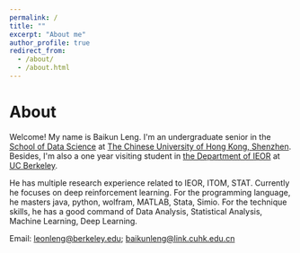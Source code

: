 ```yaml
---
permalink: /
title: ""
excerpt: "About me"
author_profile: true
redirect_from: 
  - /about/
  - /about.html
---
```


About 
======
Welcome! My name is Baikun Leng. I'm an undergraduate senior in the [School of Data Science](https://sds.cuhk.edu.cn/en) at [The Chinese University of Hong Kong, Shenzhen](https://www.cuhk.edu.cn/en). Besides, I'm also a one year visiting student in [the Department of IEOR](https://ieor.berkeley.edu/) at [UC Berkeley](https://www.berkeley.edu/). 

He has multiple research experience related to IEOR, ITOM, STAT. Currently he focuses on deep reinforcement learning. For the programming language, he masters java, python, wolfram, MATLAB, Stata, Simio. For the technique skills, he has a good command of Data Analysis, Statistical Analysis, Machine Learning, Deep Learning.

Email: leonleng@berkeley.edu; baikunleng@link.cuhk.edu.cn




